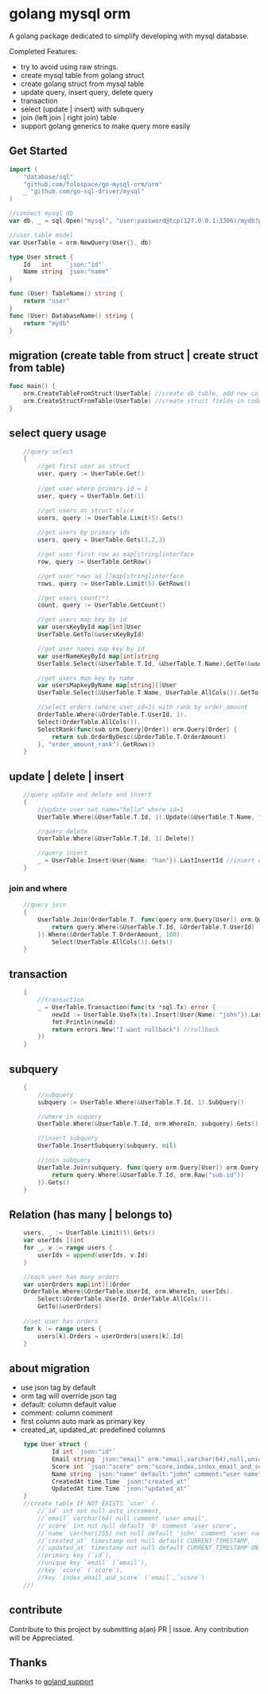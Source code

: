 # golang mysql orm
A golang package dedicated to simplify developing with mysql database. 

Completed Features:
- try to avoid using raw strings.
- create mysql table from golang struct
- create golang struct from mysql table
- update query, insert query, delete query
- transaction  
- select (update | insert) with subquery
- join (left join | right join) table
- support golang generics to make query more easily

## Get Started
```go
import (
    "database/sql"
    "github.com/folospace/go-mysql-orm/orm"
    _ "github.com/go-sql-driver/mysql"
)

//connect mysql db
var db, _ = sql.Open("mysql", "user:password@tcp(127.0.0.1:3306)/mydb?parseTime=true&charset=utf8mb4&loc=Asia%2FShanghai")

//user table model
var UserTable = orm.NewQuery(User{}, db)

type User struct {
    Id   int    `json:"id"`
    Name string `json:"name"`
}

func (User) TableName() string {
    return "user"
}
func (User) DatabaseName() string {
    return "mydb"
}
```

## migration (create table from struct  | create struct from table)
```go
func main() {
    orm.CreateTableFromStruct(UserTable) //create db table, add new columns if table already exist.
    orm.CreateStructFromTable(UserTable) //create struct fields in code
}        
```


## select query usage
```go
    //query select
    {
        //get first user as struct
        user, query := UserTable.Get()
        
        //get user where primary id = 1
        user, query = UserTable.Get(1)

        //get users as struct slice
        users, query := UserTable.Limit(5).Gets()
        
        //get users by primary ids
        users, query = UserTable.Gets(1,2,3)

        //get user first row as map[string]interface
        row, query := UserTable.GetRow()

        //get user rows as []map[string]interface
        rows, query := UserTable.Limit(5).GetRows()

        //get users count(*)
        count, query := UserTable.GetCount()

        //get users map key by id
        var usersKeyById map[int]User
        UserTable.GetTo(&usersKeyById)

        //get user names map key by id
        var userNameKeyById map[int]string
        UserTable.Select(&UserTable.T.Id, &UserTable.T.Name).GetTo(&userNameKeyById)

        //get users map key by name
        var usersMapkeyByName map[string][]User
        UserTable.Select(&UserTable.T.Name, UserTable.AllCols()).GetTo(&usersMapkeyByName)

        //select orders (where user_id=1) with rank by order_amount
        OrderTable.Where(&OrderTable.T.UserId, 1).
        Select(OrderTable.AllCols()).
        SelectRank(func(sub orm.Query[Order]) orm.Query[Order] {
            return sub.OrderByDesc(&OrderTable.T.OrderAmount)
        }, "order_amount_rank").GetRows()
    }
```

## update | delete | insert
```go
    //query update and delete and insert
    {
        //update user set name="hello" where id=1
        UserTable.Where(&UserTable.T.Id, 1).Update(&UserTable.T.Name, "hello")

        //query delete
        UserTable.Where(&UserTable.T.Id, 1).Delete()

        //query insert
        _ = UserTable.Insert(User{Name: "han"}).LastInsertId //insert one row and get id
    }
```

### join and where 
```go
    //query join
    {
        UserTable.Join(OrderTable.T, func(query orm.Query[User]) orm.Query[User] {
            return query.Where(&UserTable.T.Id, &OrderTable.T.UserId)
        }).Where(&OrderTable.T.OrderAmount, 100).
            Select(UserTable.AllCols()).Gets()
    }
```


## transaction
```go
    {
        //transaction
        _ = UserTable.Transaction(func(tx *sql.Tx) error {
            newId := UserTable.UseTx(tx).Insert(User{Name: "john"}).LastInsertId //insert
            fmt.Println(newId)
            return errors.New("I want rollback") //rollback
        })
    }
```

## subquery
```go
    {
        //subquery
        subquery := UserTable.Where(&UserTable.T.Id, 1).SubQuery()

        //where in suquery
        UserTable.Where(&UserTable.T.Id, orm.WhereIn, subquery).Gets()

        //insert subquery
        UserTable.InsertSubquery(subquery, nil)

        //join subquery
        UserTable.Join(subquery, func(query orm.Query[User]) orm.Query[User] {
            return query.Where(&UserTable.T.Id, orm.Raw("sub.id"))
        }).Gets()
    }
```

## Relation (has many | belongs to)
```go
    users, _ := UserTable.Limit(5).Gets()
    var userIds []int
    for _, v := range users {
        userIds = append(userIds, v.Id)
    }

    //each user has many orders
    var userOrders map[int][]Order
    OrderTable.Where(&OrderTable.UserId, orm.WhereIn, userIds).
        Select(&OrderTable.UserId, OrderTable.AllCols()). 
        GetTo(&userOrders)
    
    //set user has orders
    for k := range users {
        users[k].Orders = userOrders[users[k].Id]
    }
```

## about migration 
- use json tag by default
- orm tag will override json tag
- default: column default value
- comment: column comment 
- first column auto mark as primary key
- created_at, updated_at: predefined columns
```go
    type User struct {
            Id int `json:"id"`
            Email string `json:"email" orm:"email,varchar(64),null,unique,index_email_and_score" comment:"user email"`
            Score int `json:"score" orm:"score,index,index_email_and_score" comment:"user score"`
            Name string `json:"name" default:"john" comment:"user name"`
            CreatedAt time.Time `json:"created_at"`
            UpdatedAt time.Time `json:"updated_at"`
    }
    //create table IF NOT EXISTS `user` (
        //`id` int not null auto_increment,
        //`email` varchar(64) null comment 'user email',
        //`score` int not null default '0' comment 'user score',
        //`name` varchar(255) not null default 'john' comment 'user name',
        //`created_at` timestamp not null default CURRENT_TIMESTAMP,
        //`updated_at` timestamp not null default CURRENT_TIMESTAMP ON UPDATE CURRENT_TIMESTAMP,
        //primary key (`id`),
        //unique key `email` (`email`),
        //key `score` (`score`),
        //key `index_email_and_score` (`email`,`score`)
    //) 
```
## contribute
Contribute to this project by submitting a(an) PR | issue. Any contribution will be Appreciated.


## Thanks
Thanks to [goland support](https://jb.gg/OpenSourceSupport)